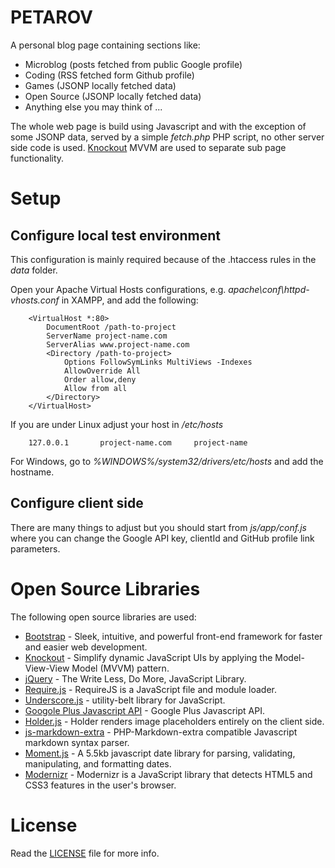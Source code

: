 PETAROV
==========================

A personal blog page containing sections like:

  * Microblog (posts fetched from public Google profile)
  * Coding (RSS fetched form Github profile)
  * Games (JSONP locally fetched data)
  * Open Source (JSONP locally fetched data)
  * Anything else you may think of ... 

The whole web page is build using Javascript and with the exception of some JSONP data, served by a simple 
_fetch.php_ PHP script, no other server side code is used. [Knockout](http://knockoutjs.com/) MVVM are used to separate sub page functionality.

# Setup
## Configure local test environment

This configuration is mainly required because of the .htaccess rules in the *data* folder.

Open your Apache Virtual Hosts configurations, e.g. _apache\conf\httpd-vhosts.conf_ in XAMPP, and add the following:

		<VirtualHost *:80>
		    DocumentRoot /path-to-project
		    ServerName project-name.com
		    ServerAlias www.project-name.com
		    <Directory /path-to-project>
		        Options FollowSymLinks MultiViews -Indexes
		        AllowOverride All
		        Order allow,deny
		        Allow from all
		    </Directory>
		</VirtualHost>
		
If you are under Linux adjust your host in _/etc/hosts_

		127.0.0.1       project-name.com     project-name
		
For Windows, go to _%WINDOWS%/system32/drivers/etc/hosts_ and add the hostname.
		

## Configure client side

There are many things to adjust but you should start from _js/app/conf.js_ where you can change the Google API key,
clientId and GitHub profile link parameters.

# Open Source Libraries
The following open source libraries are used:

  * [Bootstrap](http://twitter.github.com/bootstrap/) - Sleek, intuitive, and powerful front-end framework for faster and easier web development.
  * [Knockout](http://knockoutjs.com/) - Simplify dynamic JavaScript UIs by applying the Model-View-View Model (MVVM) pattern.  
  * [jQuery](http://jquery.com/) - The Write Less, Do More, JavaScript Library.
  * [Require.js](http://requirejs.org/) - RequireJS is a JavaScript file and module loader.
  * [Underscore.js](http://underscorejs.org/) - utility-belt library for JavaScript.
  * [Googole Plus Javascript API](https://github.com/AdminSpot/Google-Plus-javascript-API) - Google Plus Javascript API.
  * [Holder.js](http://imsky.github.com/holder/) - Holder renders image placeholders entirely on the client side.  
  * [js-markdown-extra](https://github.com/tanakahisateru/js-markdown-extra) - PHP-Markdown-extra compatible Javascript markdown syntax parser.  
  * [Moment.js](http://momentjs.com/) - A 5.5kb javascript date library for parsing, validating, manipulating, and formatting dates.
  * [Modernizr](http://modernizr.com/) - Modernizr is a JavaScript library that detects HTML5 and CSS3 features in the user's browser.

# License
Read the [LICENSE](LICENSE) file for more info.

